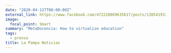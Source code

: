 ```yaml
---
date: "2020-04-137T00:00:00Z"
external_link: https://www.facebook.com/472228869635617/posts/1305419322983230/
image:
  focal_point: Smart
summary: "MetaDocencia: How to virtualize education"
tags:
  - prensa
title: La Pampa Noticias
---
```

